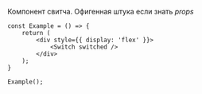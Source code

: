 Компонент свитча. Офигенная штука если знать _props_
```
const Example = () => {
    return (
        <div style={{ display: 'flex' }}>
            <Switch switched />
        </div>
    );
}

Example();
```
